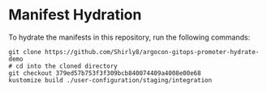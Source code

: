 # Manifest Hydration

To hydrate the manifests in this repository, run the following commands:

```shell
git clone https://github.com/Shirly8/argocon-gitops-promoter-hydrate-demo
# cd into the cloned directory
git checkout 379ed57b753f3f309bcb840074409a4008e00e68
kustomize build ./user-configuration/staging/integration
```

